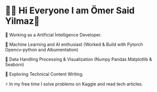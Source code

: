 # 🚀✨ Hi Everyone  I am Ömer Said Yilmaz👋

🤖  Working as a Artificial İntelligence Developer.

🐍 Machine Learning and AI enthusiast (Worked & Build with Pytorch Opencv-python and Albumentation)

🧾 Data Handling Processing & Visualization (Numpy Pandas Matplotlib & Seaborn)

🌱 Exploring Technical Content Writing.

⚡ In my free time I solve problems on Kaggle and read tech articles.

